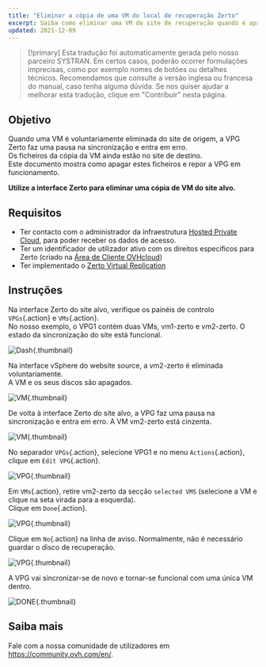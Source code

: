 ```yaml
---
title: "Eliminar a cópia de uma VM do local de recuperação Zerto"
excerpt: Saiba como eliminar uma VM do site de recuperação quando é apagada do site original
updated: 2021-12-09
---
```


> [!primary]
> Esta tradução foi automaticamente gerada pelo nosso parceiro SYSTRAN. Em certos casos, poderão ocorrer formulações imprecisas, como por exemplo nomes de botões ou detalhes técnicos. Recomendamos que consulte a versão inglesa ou francesa do manual, caso tenha alguma dúvida. Se nos quiser ajudar a melhorar esta tradução, clique em "Contribuir" nesta página.
>

## Objetivo

Quando uma VM é voluntariamente eliminada do site de origem, a VPG Zerto faz uma pausa na sincronização e entra em erro.<br>
Os ficheiros da cópia da VM ainda estão no site de destino.<br>
Este documento mostra como apagar estes ficheiros e repor a VPG em funcionamento.

**Utilize a interface Zerto para eliminar uma cópia de VM do site alvo.**

## Requisitos

- Ter contacto com o administrador da infraestrutura [Hosted Private Cloud](https://www.ovhcloud.com/pt/enterprise/products/hosted-private-cloud/), para poder receber os dados de acesso.
- Ter um identificador de utilizador ativo com os direitos específicos para Zerto (criado na [Área de Cliente OVHcloud](https://www.ovh.com/auth/?action=gotomanager&from=https://www.ovh.pt/&ovhSubsidiary=pt))
- Ter implementado o [Zerto Virtual Replication](zerto_virtual_replication_as_a_service1.)

## Instruções

Na interface Zerto do site alvo, verifique os painéis de controlo `VPGs`{.action} e `VMs`{.action}.<br>
No nosso exemplo, o VPG1 contém duas VMs, vm1-zerto e vm2-zerto. O estado da sincronização do site está funcional.

![Dash](en01sync.png){.thumbnail}

Na interface vSphere do website source, a vm2-zerto é eliminada voluntariamente.<br>
A VM e os seus discos são apagados.

![VM](en02vmdelete.png){.thumbnail}

De volta à interface Zerto do site alvo, a VPG faz uma pausa na sincronização e entra em erro. A VM vm2-zerto está cinzenta.

![VM](en03vpgerror.png){.thumbnail}

No separador `VPGs`{.action}, selecione VPG1 e no menu `Actions`{.action}, clique em `Edit VPG`{.action}.

![VPG](en04vpgedit.png){.thumbnail}

Em `VMs`{.action}, retire vm2-zerto da secção `selected VMS` (selecione a VM e clique na seta virada para a esquerda).<br>
Clique em `Done`{.action}.

![VPG](en05vpgremove.png){.thumbnail}

Clique em `No`{.action} na linha de aviso. Normalmente, não é necessário guardar o disco de recuperação.

![VPG](en06warning.png){.thumbnail}

A VPG vai sincronizar-se de novo e tornar-se funcional com uma única VM dentro.

![DONE](en07green.png){.thumbnail}

## Saiba mais

Fale com a nossa comunidade de utilizadores em <https://community.ovh.com/en/>.
